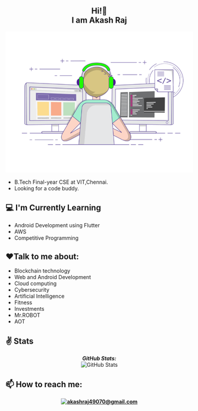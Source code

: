 
<h2 align="center">Hi!👋 <br>I am Akash Raj</h2>

![Lakshmanan Meiyappan Banner Image](./coding-freak.gif)


- B.Tech Final-year CSE at VIT,Chennai. 
- Looking for a code buddy.


<h2>💻 I'm Currently Learning</h2>

- Android Development using Flutter
- AWS
- Competitive Programming


<h2>❤️Talk to me about:</h2>

- Blockchain technology
- Web and Android Development
- Cloud computing
- Cybersecurity
- Artificial Intelligence
- Fitness
- Investments
- Mr.ROBOT
- AOT


<h2>✌️ Stats</h2>

<div>
  
  <p align="center">
  <b><em>GitHub Stats:</em></b> <br/>
    <img src="https://github-readme-streak-stats.herokuapp.com/?user=Akash-Raj-ST" alt="GitHub Stats" />
  <b>
</div>


    

<h2>📫 How to reach me:</h2>

<div align="center">

<a href="mailto:akashraj49070@gmail.com">![akashraj49070@gmail.com](https://img.shields.io/badge/Gmail-D14836?style=for-the-badge&logo=gmail&logoColor=white)</a> 

</div>
